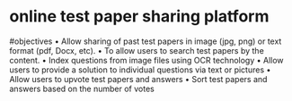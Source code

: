 # online test paper sharing platform
#objectives
•	Allow sharing of past test papers in image (jpg, png) or text format (pdf, Docx, etc).
•	To allow users to search test papers by the content.
•	Index questions from image files using OCR technology
•	Allow users to provide a solution to individual questions via text or pictures 
•	Allow users to upvote test papers and answers 
•	Sort test papers and answers based on the number of votes


